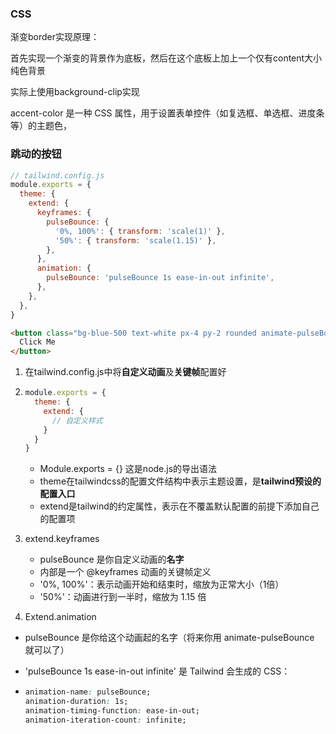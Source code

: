 ### CSS

渐变border实现原理：

首先实现一个渐变的背景作为底板，然后在这个底板上加上一个仅有content大小纯色背景

实际上使用background-clip实现

accent-color 是一种 CSS 属性，用于设置表单控件（如复选框、单选框、进度条等）的主题色，



### 跳动的按钮

```js
// tailwind.config.js
module.exports = {
  theme: {
    extend: {
      keyframes: {
        pulseBounce: {
          '0%, 100%': { transform: 'scale(1)' },
          '50%': { transform: 'scale(1.15)' },
        },
      },
      animation: {
        pulseBounce: 'pulseBounce 1s ease-in-out infinite',
      },
    },
  },
}
```

```html
<button class="bg-blue-500 text-white px-4 py-2 rounded animate-pulseBounce">
  Click Me
</button>
```

1. 在tailwind.config.js中将**自定义动画**及**关键帧**配置好

2. ```js
   module.exports = {
     theme: {
       extend: {
         // 自定义样式
       }
     }
   }
   ```

   - Module.exports = {} 这是node.js的导出语法
   - theme在tailwindcss的配置文件结构中表示主题设置，是**tailwind预设的配置入口**
   - extend是tailwind的约定属性，表示在不覆盖默认配置的前提下添加自己的配置项

3. extend.keyframes

   - pulseBounce 是你自定义动画的**名字**
   - 内部是一个 @keyframes 动画的关键帧定义
   - '0%, 100%'：表示动画开始和结束时，缩放为正常大小（1倍）
   - '50%'：动画进行到一半时，缩放为 1.15 倍

3.  Extend.animation

   - pulseBounce 是你给这个动画起的名字（将来你用 animate-pulseBounce 就可以了）

   - 'pulseBounce 1s ease-in-out infinite' 是 Tailwind 会生成的 CSS：

   - ```css
     animation-name: pulseBounce;
     animation-duration: 1s;
     animation-timing-function: ease-in-out;
     animation-iteration-count: infinite;
     ```

     
